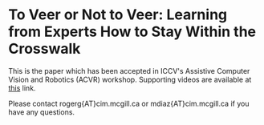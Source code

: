 # To Veer or Not to Veer: Learning from Experts How to Stay Within the Crosswalk
This is the paper which has been accepted in ICCV's Assistive Computer Vision and Robotics (ACVR) workshop.
Supporting videos are available at 
<a href="https://www.youtube.com/channel/UCh9GARW98Z41SezH-4fh7zg/videos">this</a> link.

Please contact rogerg{AT}cim.mcgill.ca or mdiaz{AT}cim.mcgill.ca if you have any questions.
